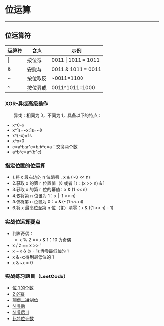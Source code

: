 # 位运算

---

## 位运算符

| 运算符 | 含义     | 示例                    |
| ------ | -------- | ----------------------- |
| &#124; | 按位或   | 0011 &#124; 1011 = 1011 |
| &      | 安慰与   | 0011 & 1011 = 0011      |
| ~      | 按位取反 | ~0011=1100              |
| ^      | 按位异或 | 0011^1011=1000          |

### XOR-异或高级操作

&ensp;&ensp;&ensp;&ensp;异或：相同为 0，不同为 1，具备以下的特点：

-   x^0=x
-   x^1s=~x:1s=~0
-   x^(~x)=1s
-   x^x=0
-   c=a^b;a^c=b;b^c=a：交换两个数
-   a^b^c=a^(b^c)

### 指定位置的位运算

-   1.将 x 最右边的 n 位清零：x & (~0 << n)
-   2.获取 x 的第 n 位置值（0 或者 1）：(x >> n) & 1
-   3.获取 x 的第 n 位的幂值：x & (1 << n)
-   4.仅将第 n 位置为 1：x | (1 << n)
-   5.仅将第 n 位置为 0：x & (~(1 << n))
-   6.将 x 最高位至第 n 位（含）清零：x & ((1 << n) - 1)

### 实战位运算要点

-   判断奇偶：
    -   x % 2 == x & 1：10 为奇偶
-   x / 2 == x >> 1
-   x = x & (x - 1):清零最低位的 1
-   x & -x:得到最低位的 1
-   x & ~x = 0

### 实战练习题目（LeetCode）

-   [位 1 的个数](https://leetcode-cn.com/problems/number-of-1-bits/)
-   [2 的幂](https://leetcode-cn.com/problems/power-of-two/)
-   [颠倒二进制位](https://leetcode-cn.com/problems/reverse-bits/)
-   [N 皇后](https://leetcode-cn.com/problems/n-queens/description/)
-   [N 皇后 II ](https://leetcode-cn.com/problems/n-queens-ii/description/)
-   [比特位计数](https://leetcode-cn.com/problems/counting-bits/description/)
